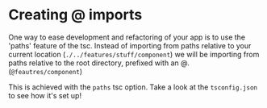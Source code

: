 # Creating @ imports
One way to ease development and refactoring of your app is to use the 'paths' feature
of the tsc. Instead of importing from paths relative to your current location (``./../features/stuff/component``)
we will be importing from paths relative to the root directory, prefixed with an @. (``@feautres/component``)

This is achieved with the ``paths`` tsc option. Take a look at the ``tsconfig.json`` to see how it's set up!
